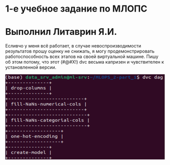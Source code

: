 # 1-е учебное задание по МЛОПС
# Выполнил Литаврин Я.И.

Есливчо у меня всё работает, в случае невоспроизводимости результатов прошу оценку не снижать,
я могу продемонстрировать работоспособность всех этапов на своей виртуальной машине. Пишу об этом потому, что этот (#@#X!) dvc весьма капризен и чувствителен к установленной версии.

![Image alt](https://github.com/YaRoLit/MLOPS_2-part_1/raw/main/dags.png)
